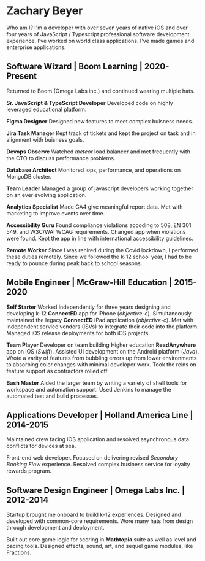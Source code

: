 # Zachary Beyer

Who am I? I'm a developer with over seven years of native iOS and over four years of JavaScript / Typescript professional software development experience. I’ve worked on world class applications. I've made games and enterprise applications.

## Software Wizard | Boom Learning | 2020-Present

Returned to Boom (Omega Labs inc.) and continued wearing multiple hats. 

**Sr. JavaScript & TypeScript Developer** Developed code on highly leveraged educational platform. 

**Figma Designer** Designed new features to meet complex buisness needs.

**Jira Task Manager** Kept track of tickets and kept the project on task and in alignment with buisness goals.

**Devops Observe** Watched *meteor* load balancer and met frequently with the CTO to discuss performance problems.

**Database Architect** Monitored iops, performance, and operations on MongoDB cluster.

**Team Leader** Managed a group of javascript developers working together on an ever evolving application.

**Analytics Specialist** Made GA4 give meaningful report data. Met with marketing to improve events over time.

**Accessibility Guru** Found compliance violations accoding to 508, EN 301 549, and W3C/WAI WCAG requirements. Changed app when violations were found. Kept the app in line with international accessibility guidelines.

**Remote Worker** Since I was rehired during the Covid lockdown, I performed these duties remotely. Since we followed the k-12 school year, I had to be ready to pounce during peak back to school seasons.

## Mobile Engineer | McGraw-Hill Education | 2015-2020

**Self Starter** Worked independently for three years designing and developing k-12 **ConnectED** app for iPhone  (*objective-c*). Simultaneously maintained the legacy **ConnectED** iPad application  (*objective-c*). Met with independent service vendors (ISVs) to integrate their code into the platform. Managed iOS release deployments for both iOS projects.

**Team Player** Developer on team building Higher education **ReadAnywhere** app on iOS (*Swift*). Assisted UI development on the Android platform (*Java*). Wrote a varity of features from bubbling errors up from lower environments to absorbing color changes with minimal developer work. Took the reins on feature support as contractors rolled off.

**Bash Master** Aided the larger team by writing a variety of shell tools for workspace and automation support. Used Jenkins to manage the automated test and build processes.

## Applications Developer | Holland America Line | 2014-2015

Maintained crew facing iOS application and resolved asynchronous data conflicts for devices at sea. 

Front-end web developer. Focused on delivering revised *Secondary Booking Flow* experience. Resolved complex business service for loyalty rewards program.

## Software Design Engineer | Omega Labs Inc. | 2012-2014

Startup brought me onboard to build k-12 experiences. Designed and developed with common-core requirements. Wore many hats from design through development and deployment. 

Built out core game logic for scoring in **Mathtopia** suite as well as level and pacing tools. Designed effects, sound, art, and sequel game modules, like Fractions.
